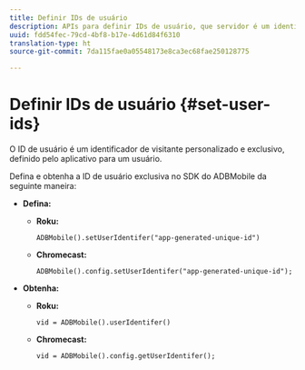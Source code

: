 ```yaml
---
title: Definir IDs de usuário
description: APIs para definir IDs de usuário, que servidor é um identificador exclusivo do cliente.
uuid: fdd54fec-79cd-4bf8-b17e-4d61d84f6310
translation-type: ht
source-git-commit: 7da115fae0a05548173e8ca3ec68fae250128775

---
```



# Definir IDs de usuário {#set-user-ids}

O ID de usuário é um identificador de visitante personalizado e exclusivo, definido pelo aplicativo para um usuário.

Defina e obtenha a ID de usuário exclusiva no SDK do ADBMobile da seguinte maneira:

* **Defina:**

   * **Roku:**

      ```
      ADBMobile().setUserIdentifer("app-generated-unique-id")
      ```

   * **Chromecast:**

      ```
      ADBMobile().config.setUserIdentifer("app-generated-unique-id");
      ```

* **Obtenha:**

   * **Roku:**

      ```
      vid = ADBMobile().userIdentifer()
      ```

   * **Chromecast:**

      ```
      vid = ADBMobile().config.getUserIdentifer();
      ```
